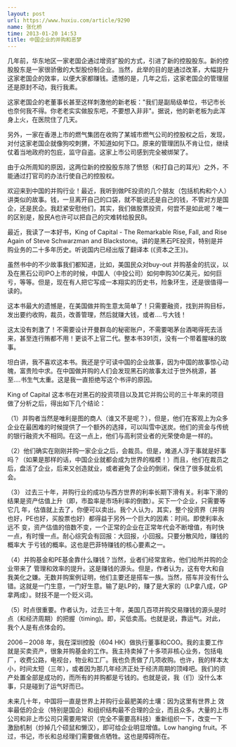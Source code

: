 ```yaml
---
layout: post
url: https://www.huxiu.com/article/9290
name: 张化桥
time: 2013-01-20 14:53
title: 中国企业的并购和恶梦
---
```

几年前，华东地区一家老国企通过增资扩股的方式，引进了新的控股股东。新的控股股东是一家很骄傲的大型股份制企业。当然，此举的目的是通过改革，大幅提升这家老国企的效率，以便大家都赚钱。遗憾的是，几年之后，这家老国企的管理层还是原封不动，我行我素。

这家老国企的老董事长甚至这样刺激他的新老板："我们是副局级单位，书记市长也奈何我不得。你老老实实做股东吧，不要想入非非"。据说，他的新老板为此浑身上火，在医院住了几天。

另外，一家在香港上市的燃气集团在收购了某城市燃气公司的控股权之后，发现，对付这家老国企就像狗咬刺猬，不知道如何下口。原来的管理团队不肯让位，继续仗着当地政府的包庇，监守自盗。这家上市公司感到完全被绑架了。

由于众所周知的原因，这两位新的控股股东除了愤怒（和打自己的耳光）之外，不能通过打官司的办法行使自己的控股权。

欢迎来到中国的并购行业！最近，我听到做PE投资的几个朋友（包括机构和个人）讲类似的故事。钱，一旦离开自己的口袋，就不能说还是自己的钱，不管对方是国企，还是民企。我赶紧安慰他们，其实，我们做股票投资，何尝不是如此呢？唯一的区别是，股民A也许可以把自己的灾难转给股民B。

最近，我读了一本好书，King of Capital - The Remarkable Rise, Fall, and Rise Again of Steve Schwarzman and Blackstone。讲的是黑石PE投资，特别是并购业务的二十多年历史。听说国内已经出版了翻译本 (《资本之王》)。

虽然书中的不少故事我们都知道，比如，美国民众对buy-out 并购基金的抗议，以及在黑石公司IPO上市的时候，中国人（中投公司）如何申购30亿美元，如何巨亏，等等。但是，现在有人把它写成一本翔实的历史书，险象环生，还是很值得一读的。

这本书最大的遗憾是，在美国做并购生意太简单了！只需要融资，找到并购目标，发出要约收购，裁员，改善管理，然后就赚大钱，或者....亏大钱！

这太没有刺激了！不需要设计开曼群岛的秘密账户，不需要喝茅台酒喝得死去活来，甚至连行贿都不用！更谈不上官二代。整本书391页，没有一个带着腥味的故事。

坦白讲，我不喜欢这本书。我还是宁可读中国的企业故事，因为中国的故事惊心动魄，富贵险中求。在中国做并购的人们会发现黑石的故事太过于世外桃源，甚至....书生气太重。这是我一直拒绝写这个书评的原因。

King of Capital 这本书在对黑石的投资项目以及其它并购公司的三十年来的项目做了分析之后，得出如下几个结论：

（1）并购者当然是唯利是图的商人（谁又不是呢？），但是，他们在客观上为众多企业在最困难的时候提供了一个额外的选择，可以叫雪中送炭。他们的资金与传统的银行融资大不相同。在这一点上，他们与高利贷业者的光荣使命是一样的。

（2）他们确实在刚刚并购一家企业之后，会裁员。但是，难道人浮于事就是好事吗？（如果是那样的话，中国企业就都会成为世界的楷模！）而且，他们在裁员之后，盘活了企业，后来又创造就业，或者避免了企业的倒闭，保住了很多就业机会。

（3） 过去三十年，并购行业的成功与西方世界的利率长期下滑有关。利率下滑的结果是资产估值上升（即，市盈率是市场利率的倒数）。买下一个企业，只需要等它几 年，估值就上去了，你便可以卖出。我个人认为，其实，整个投资界（并购也好，PE也好，买股票也好）都得益于另外一个巨大的因素：时间。即使利率永远不 变，资产估值的倍数不变，一个正常的企业在正常年代会不断增值，有时快一点，有时慢一点。耐心综究会有回报：大回报，小回报。只要分散风险，赚钱的概率大 于亏钱的概率。这也是巴菲特赚钱的核心要素之一。

（4）并购基金和PE基金靠什么赚钱？当然，业者们经常宣称，他们给所并购的企业带来了 管理和效率的提升。这是赚钱的源头。但是，作者认为，这有夸大和自我美化之嫌。无数并购案例证明，他们主要还是搭车一族。当然，搭车并没有什么错。这就是一门生意，一门好生意。输了是LP的，赚了是大家的（LP拿八成，GP拿两成）。财技不是一个贬义词。

（5）时点很重要。作者认为，过去三十年，美国几百项并购交易赚钱的源头是时点（和经济周期）的把握（timing)。即，买低卖高。也就是说，靠运气。对此，我个人是有点体会的。

2006－2008 年，我在深圳控股（604 HK）做执行董事和COO。我的主要工作就是买卖资产，很象并购基金的工作。我主持卖掉了十多项非核心业务，包括电厂，收费公路，电视台，物业和工厂。我也负责做了几项收购。也许，我的样本太小，时间太短（三年），或者因为那几年经济正处于经济周期的顶峰吧。我们的资产处置全部是成功的，而所有的并购都是亏钱的。也就是说，我（们）没什么本事，只是碰到了运气好而已。

未来几十年，中国将一直是世界上并购行业最肥美的土壤：因为这里有世界上 效率最低的企业（特别是国企）和组织结构最不合理的企业，而且众多。大量的上市公司和非上市公司只需要用常识（完全不需要高科技）重新组织一下，改变一下 激励机制（炒掉几个硕鼠和懒汉），即可给企业明显增值。Low hanging fruit。不过，书记，市长和总经理们需要做点牺牲。这也是障碍所在。

